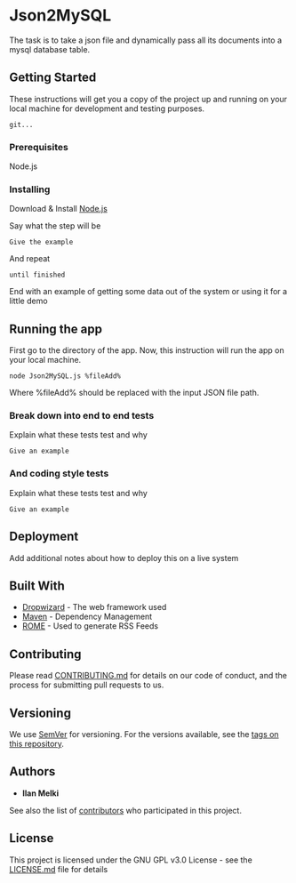 # Json2MySQL

The task is to take a json file and dynamically pass all its documents into a mysql database table.

## Getting Started

These instructions will get you a copy of the project up and running on your local machine for development and testing purposes. 
```
git...
```


### Prerequisites

Node.js


### Installing

Download & Install [Node.js](https://nodejs.org/en/)

Say what the step will be

```
Give the example
```

And repeat

```
until finished
```

End with an example of getting some data out of the system or using it for a little demo

## Running the app
First go to the directory of the app.
Now, this instruction will run the app on your local machine.

```
node Json2MySQL.js %fileAdd%
```
Where %fileAdd% should be replaced with the input JSON file path.


### Break down into end to end tests

Explain what these tests test and why

```
Give an example
```

### And coding style tests

Explain what these tests test and why

```
Give an example
```

## Deployment

Add additional notes about how to deploy this on a live system

## Built With

* [Dropwizard](http://www.dropwizard.io/1.0.2/docs/) - The web framework used
* [Maven](https://maven.apache.org/) - Dependency Management
* [ROME](https://rometools.github.io/rome/) - Used to generate RSS Feeds

## Contributing

Please read [CONTRIBUTING.md](https://gist.github.com/PurpleBooth/b24679402957c63ec426) for details on our code of conduct, and the process for submitting pull requests to us.

## Versioning

We use [SemVer](http://semver.org/) for versioning. For the versions available, see the [tags on this repository](https://github.com/your/project/tags). 

## Authors

* **Ilan Melki** 

See also the list of [contributors](https://github.com/your/project/contributors) who participated in this project.

## License

This project is licensed under the GNU GPL v3.0 License - see the [LICENSE.md](LICENSE.md) file for details

